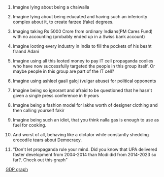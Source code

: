 1.  Imagine lying about being a chaiwalla

1. Imagine lying about being educated and having such an inferiority complex about it, to create farzee (fake) degrees.

1.  Imaging taking Rs 5000 Crore from ordinary Indians(PM Cares Fund) with no accounting (probably ended up in a Swiss bank account)

1. Imagine looting every industry in India to fill the pockets of his besht fraand Adani

1. Imagine using all this looted money to pay IT cell propaganda coolies who have now successfully targeted the people in this group itself. Or maybe people in this group are part of the IT cell?

1. Imagine using ashleel gaali galoj (vulgar abuse) for political opponents

1. Imagine being so ignorant and afraid to be questioned that he hasn't given a single press conference in 9 years

1. Imagine being a fashion model for lakhs worth of designer clothing and then calling yourself fakir

1. Imagine being such an idiot, that you think nalla gas is enough to use as fuel for cooking.

1. And worst of all, behaving like a dictator while constantly shedding crocodile tears about Democracy.

1. "Don't let propaganda rule your mind. Did you know that UPA delivered faster development from 2004-2014 than Modi did from 2014-2023 so far?. Check out this graph"

[GDP graph](https://preview.redd.it/hkif11znbyqb1.jpeg?width=966&format=pjpg&auto=webp&s=fd8fd183981b6d08143556d3bb99311b29c55e9e)
